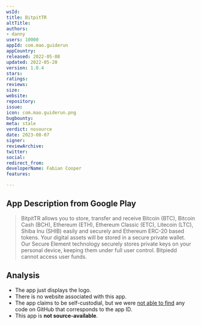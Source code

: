 ```yaml
---
wsId: 
title: BitpitTR
altTitle: 
authors:
- danny
users: 10000
appId: com.mao.guiderun
appCountry: 
released: 2022-05-08
updated: 2022-05-20
version: 1.0.4
stars: 
ratings: 
reviews: 
size: 
website: 
repository: 
issue: 
icon: com.mao.guiderun.png
bugbounty: 
meta: stale
verdict: nosource
date: 2023-08-07
signer: 
reviewArchive: 
twitter: 
social: 
redirect_from: 
developerName: Fabian Cooper
features: 

---
```


## App Description from Google Play

> BitpitTR allows you to store, transfer and receive Bitcoin (BTC), Bitcoin Cash (BCH), Ethereum (ETH), Ethereum Classic (ETC), Litecoin (LTC), Shiba Inu (SHIB) easily and securely and Ethereum ERC-20 based tokens. Your digital assets will be stored in a secure private wallet. Our Secure Element technology securely stores private keys on your personal device, keeping them under full user control. Bitpiedd cannot access user funds.

## Analysis 

- The app just displays the logo. 
- There is no website associated with this app.
- The app claims to be self-custodial, but we were [not able to find](https://github.com/search?q=com.mao.guiderun&type=code) any code on GitHub that corresponds to the app ID.
- This app is **not source-available**.
